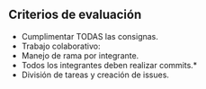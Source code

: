 ## Criterios de evaluación

* Cumplimentar TODAS las consignas.
* Trabajo colaborativo:
* Manejo de rama por integrante.
* Todos los integrantes deben realizar commits.*
* División de tareas y creación de issues.
